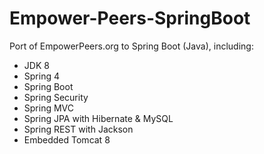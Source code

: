 # Empower-Peers-SpringBoot

Port of EmpowerPeers.org to Spring Boot (Java), including:

* JDK 8
* Spring 4
* Spring Boot
* Spring Security
* Spring MVC
* Spring JPA with Hibernate & MySQL
* Spring REST with Jackson
* Embedded Tomcat 8

